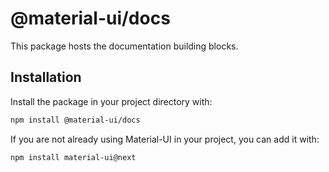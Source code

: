 # @material-ui/docs

This package hosts the documentation building blocks.

## Installation

Install the package in your project directory with:

```sh
npm install @material-ui/docs
```

If you are not already using Material-UI in your project, you can add it with:

```sh
npm install material-ui@next
```
